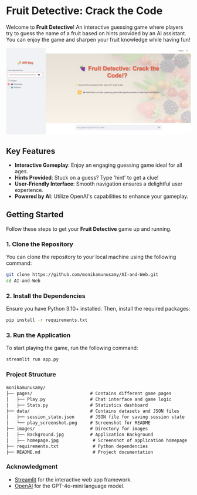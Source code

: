 # Fruit Detective: Crack the Code

Welcome to **Fruit Detective**! An interactive guessing game where players try to guess the name of a fruit based on hints provided by an AI assistant. You can enjoy the game and sharpen your fruit knowledge while having fun!

![Webpage Screenshot](https://github.com/monikamunusamy/AI-and-Web/blob/main/images/Homepage.jpg)

## Key Features

- **Interactive Gameplay**: Enjoy an engaging guessing game ideal for all ages.
- **Hints Provided**: Stuck on a guess? Type 'hint' to get a clue!
- **User-Friendly Interface**: Smooth navigation ensures a delightful user experience.
- **Powered by AI**: Utilize OpenAI's capabilities to enhance your gameplay.

## Getting Started

Follow these steps to get your **Fruit Detective** game up and running.

### 1. Clone the Repository

You can clone the repository to your local machine using the following command:

```bash
git clone https://github.com/monikamunusamy/AI-and-Web.git
cd AI-and-Web
```

### 2. Install the Dependencies

Ensure you have Python 3.10+ installed. Then, install the required packages:

```bash
pip install -r requirements.txt
```

### 3. Run the Application

To start playing the game, run the following command:

```bash
streamlit run app.py
```

### Project Structure

```
monikamunusamy/
├── pages/                      # Contains different game pages
│   ├── Play.py                 # Chat interface and game logic
│   ├── Stats.py                # Statistics dashboard
├── data/                       # Contains datasets and JSON files
│   ├── session_state.json      # JSON file for saving session state
│   └── play_screenshot.png     # Screenshot for README
├── images/                     # Directory for images
│   ├── Background.jpg          # Application Background
│   ├── homepage.jpg             # Screenshot of application homepage
├── requirements.txt             # Python dependencies
├── README.md                    # Project documentation
```

### Acknowledgment

- [Streamlit](https://streamlit.io/) for the interactive web app framework.
- [OpenAI](https://openai.com/) for the GPT-4o-mini language model.


